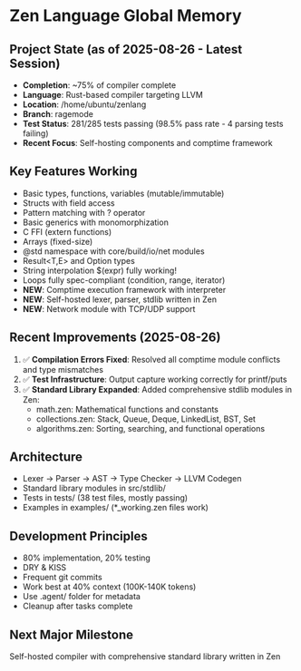 # Zen Language Global Memory

## Project State (as of 2025-08-26 - Latest Session)
- **Completion**: ~75% of compiler complete
- **Language**: Rust-based compiler targeting LLVM
- **Location**: /home/ubuntu/zenlang
- **Branch**: ragemode
- **Test Status**: 281/285 tests passing (98.5% pass rate - 4 parsing tests failing)
- **Recent Focus**: Self-hosting components and comptime framework

## Key Features Working
- Basic types, functions, variables (mutable/immutable)
- Structs with field access
- Pattern matching with ? operator
- Basic generics with monomorphization
- C FFI (extern functions)
- Arrays (fixed-size)
- @std namespace with core/build/io/net modules
- Result<T,E> and Option<T> types
- String interpolation $(expr) fully working!
- Loops fully spec-compliant (condition, range, iterator)
- **NEW**: Comptime execution framework with interpreter
- **NEW**: Self-hosted lexer, parser, stdlib written in Zen
- **NEW**: Network module with TCP/UDP support

## Recent Improvements (2025-08-26)
1. ✅ **Compilation Errors Fixed**: Resolved all comptime module conflicts and type mismatches
2. ✅ **Test Infrastructure**: Output capture working correctly for printf/puts
3. ✅ **Standard Library Expanded**: Added comprehensive stdlib modules in Zen:
   - math.zen: Mathematical functions and constants
   - collections.zen: Stack, Queue, Deque, LinkedList, BST, Set
   - algorithms.zen: Sorting, searching, and functional operations

## Architecture
- Lexer -> Parser -> AST -> Type Checker -> LLVM Codegen
- Standard library modules in src/stdlib/
- Tests in tests/ (38 test files, mostly passing)
- Examples in examples/ (*_working.zen files work)

## Development Principles
- 80% implementation, 20% testing 
- DRY & KISS
- Frequent git commits
- Work best at 40% context (100K-140K tokens)
- Use .agent/ folder for metadata
- Cleanup after tasks complete

## Next Major Milestone
Self-hosted compiler with comprehensive standard library written in Zen